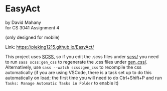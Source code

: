 
# EasyAct

by David Mahany<br>
for CS 3041 Assignment 4 

(only designed for mobile)

Link: https://pieking1215.github.io/EasyAct/

This project uses [SCSS](https://sass-lang.com/), so if you edit the .scss files under [scss/](scss/) you need to run `sass scss:gen_css` to regenerate the .css files under [gen_css/](gen_css/).<br>
Alternatively, use `sass --watch scss:gen_css` to recompile the css automatically (if you are using VSCode, there is a task set up to do this automatically on load; the first time you will need to do Ctrl+Shift+P and run `Tasks: Manage Automatic Tasks in Folder` to enable it)
